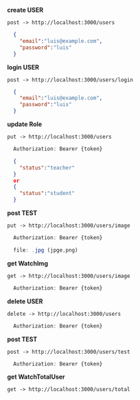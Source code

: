 **create USER**

`post -> http://localhost:3000/users`
```json
  {
    "email":"luis@example.com",
    "password":"luis"
  }
```

**login USER**

`post -> http://localhost:3000/users/login`
```json
  {
    "email":"luis@example.com",
    "password":"luis"
  }
```

**update Role**

`put -> http://localhost:3000/users`
```js
  Authorization: Bearer {token}
```

```json
  {
    "status":"teacher"
  }
  or
  {
    "status":"student"
  }
```

**post TEST**

`put -> http://localhost:3000/users/image`
```js
  Authorization: Bearer {token}
```
```js
  file: .jpg (jpge,png)
```

**get WatchImg**

`get -> http://localhost:3000/users/image`
```js
  Authorization: Bearer {token}
```

**delete USER**

`delete -> http://localhost:3000/users`
```js
  Authorization: Bearer {token}
```

**post TEST**

`post -> http://localhost:3000/users/test`
```js
  Authorization: Bearer {token}
```

**get WatchTotalUser**

`get -> http://localhost:3000/users/total`

